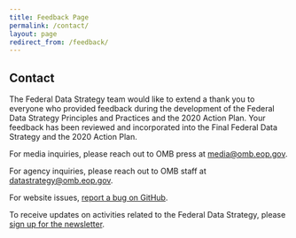 ```yaml
---
title: Feedback Page
permalink: /contact/
layout: page
redirect_from: /feedback/
---
```


## Contact

The Federal Data Strategy team would like to extend a thank you to everyone who provided feedback during the development of the Federal Data Strategy Principles and Practices and the 2020 Action Plan. Your feedback has been reviewed and incorporated into the Final Federal Data Strategy and the 2020 Action Plan.

For media inquiries, please reach out to OMB press at [media@omb.eop.gov](mailto:media@omb.eop.gov).

For agency inquiries, please reach out to OMB staff at [datastrategy@omb.eop.gov](mailto:datastrategy@omb.eop.gov). 

For website issues, [report a bug on GitHub](https://github.com/GSA/data-strategy/issues).

To receive updates on activities related to the Federal Data Strategy, please [sign up for the newsletter](https://public.govdelivery.com/accounts/USGSA/subscribers/new?topic_id=USGSA_756).

